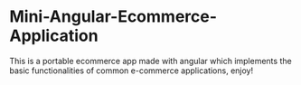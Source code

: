 # Mini-Angular-Ecommerce-Application
This is a portable ecommerce app made with angular which implements the basic functionalities of common e-commerce applications, enjoy!
